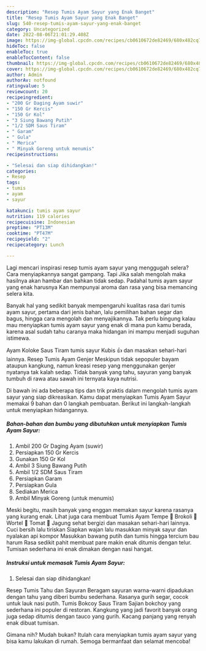 ```yaml
---
description: "Resep Tumis Ayam Sayur yang Enak Banget"
title: "Resep Tumis Ayam Sayur yang Enak Banget"
slug: 540-resep-tumis-ayam-sayur-yang-enak-banget
category: Uncategorized
date: 2022-08-06T21:01:29.408Z
image: https://img-global.cpcdn.com/recipes/cb0610672de82469/680x482cq70/tumis-ayam-sayur-foto-resep-utama.jpg
hideToc: false
enableToc: true
enableTocContent: false
thumbnail: https://img-global.cpcdn.com/recipes/cb0610672de82469/680x482cq70/tumis-ayam-sayur-foto-resep-utama.jpg
cover: https://img-global.cpcdn.com/recipes/cb0610672de82469/680x482cq70/tumis-ayam-sayur-foto-resep-utama.jpg
author: Admin
authorAv: notfound
ratingvalue: 5
reviewcount: 20
recipeingredient:
- "200 Gr Daging Ayam suwir"
- "150 Gr Kercis"
- "150 Gr Kol"
- "3 Siung Bawang Putih"
- "1/2 SDM Saus Tiram"
- " Garam"
- " Gula"
- " Merica"
- " Minyak Goreng untuk menumis"
recipeinstructions:

- "Selesai dan siap dihidangkan!"
categories:
- Resep
tags:
- tumis
- ayam
- sayur

katakunci: tumis ayam sayur 
nutrition: 119 calories
recipecuisine: Indonesian
preptime: "PT13M"
cooktime: "PT47M"
recipeyield: "2"
recipecategory: Lunch

---
```



Lagi mencari inspirasi resep tumis ayam sayur yang menggugah selera? Cara menyiapkannya sangat gampang. Tapi Jika salah mengolah maka hasilnya akan hambar dan bahkan tidak sedap. Padahal tumis ayam sayur yang enak harusnya Kan mempunyai aroma dan rasa yang bisa memancing selera kita.


Banyak hal yang sedikit banyak mempengaruhi kualitas rasa dari tumis ayam sayur, pertama dari jenis bahan, lalu pemilihan bahan segar dan bagus, hingga cara mengolah dan menyajikannya. Tak perlu bingung kalau mau menyiapkan tumis ayam sayur yang enak di mana pun kamu berada, karena asal sudah tahu caranya maka hidangan ini mampu menjadi suguhan istimewa.

Ayam Koloke Saus Tiram tumis sayur Kubis 👍 dan masakan sehari-hari lainnya. Resep Tumis Ayam Genjer Meskipun tidak sepopuler bayam ataupun kangkung, namun kreasi resep yang menggunakan genjer nyatanya tak kalah sedap. Tidak banyak yang tahu, sayuran yang banyak tumbuh di rawa atau sawah ini ternyata kaya nutrisi.


Di bawah ini ada beberapa tips dan trik praktis dalam mengolah tumis ayam sayur yang siap dikreasikan. Kamu dapat menyiapkan Tumis Ayam Sayur memakai 9 bahan dan 0 langkah pembuatan. Berikut ini langkah-langkah untuk menyiapkan hidangannya.

<!--inarticleads1-->

##### Bahan-bahan dan bumbu yang dibutuhkan untuk menyiapkan Tumis Ayam Sayur:

1. Ambil 200 Gr Daging Ayam (suwir)
1. Persiapkan 150 Gr Kercis
1. Gunakan 150 Gr Kol
1. Ambil 3 Siung Bawang Putih
1. Ambil 1/2 SDM Saus Tiram
1. Persiapkan  Garam
1. Persiapkan  Gula
1. Sediakan  Merica
1. Ambil  Minyak Goreng (untuk menumis)


Meski begitu, masih banyak yang enggan memakan sayur karena rasanya yang kurang enak. Lihat juga cara membuat Tumis Ayam Tempe 🥦 Brokoli 🥕 Wortel 🍅 Tomat 🌽 Jagung sehat bergizi dan masakan sehari-hari lainnya. Cuci bersih lalu tiriskan Siapkan wajan lalu masukkan minyak sayur dan nyalakan api kompor Masukkan bawang putih dan tumis hingga tercium bau harum Rasa sedikit pahit membuat pare makin enak ditumis dengan telur. Tumisan sederhana ini enak dimakan dengan nasi hangat. 

<!--inarticleads2-->

##### Instruksi untuk memasak Tumis Ayam Sayur:


1. Selesai dan siap dihidangkan!

Resep Tumis Tahu dan Sayuran Beragam sayuran warna-warni dipadukan dengan tahu yang diberi bumbu sederhana. Rasanya gurih segar, cocok untuk lauk nasi putih. Tumis Bokcoy Saus Tiram Sajian bokchoy yang sederhana ini populer di restoran. Kangkung yang jadi favorit banyak orang juga sedap ditumis dengan tauco yang gurih. Kacang panjang yang renyah enak dibuat tumisan. 

Gimana nih? Mudah bukan? Itulah cara menyiapkan tumis ayam sayur yang bisa kamu lakukan di rumah. Semoga bermanfaat dan selamat mencoba!
